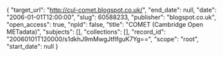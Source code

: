 {
  "target_url": "http://cul-comet.blogspot.co.uk/", 
  "end_date": null, 
  "date": "2006-01-01T12:00:00", 
  "slug": 60588233, 
  "publisher": "blogspot.co.uk", 
  "open_access": true, 
  "npld": false, 
  "title": "COMET (Cambridge Open METadata)", 
  "subjects": [], 
  "collections": [], 
  "record_id": "20060101T120000/s1dkhJ9mMwgJtflfguK7Yg==", 
  "scope": "root", 
  "start_date": null
}

